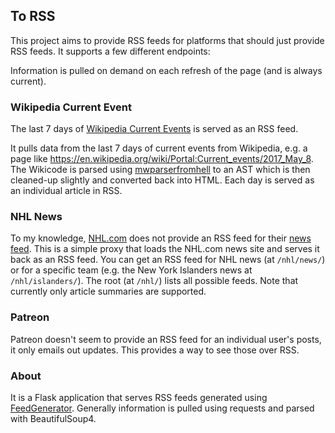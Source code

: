 ## To RSS

This project aims to provide RSS feeds for platforms that should just provide
RSS feeds. It supports a few different endpoints:

Information is pulled on demand on each refresh of the page (and is always
current).

### Wikipedia Current Event

The last 7 days of
[Wikipedia Current Events](https://en.wikipedia.org/wiki/Portal:Current_events)
is served as an RSS feed.

It pulls data from the last 7 days of current events from Wikipedia, e.g. a page
like https://en.wikipedia.org/wiki/Portal:Current_events/2017_May_8. The
Wikicode is parsed using
[mwparserfromhell](http://mwparserfromhell.readthedocs.org/) to an AST which is
then cleaned-up slightly and converted back into HTML. Each day is served as an
individual article in RSS.

### NHL News

To my knowledge, [NHL.com](https://www.nhl.com/) does not provide an
RSS feed for their [news feed](https://www.nhl.com/news/). This is a simple
proxy that loads the NHL.com news site and serves it back as an RSS feed. You
can get an RSS feed for NHL news (at `/nhl/news/`) or for a specific team (e.g.
the New York Islanders news at `/nhl/islanders/`). The root (at `/nhl/`) lists
all possible feeds. Note that currently only article summaries are supported.

### Patreon

Patreon doesn't seem to provide an RSS feed for an individual user's posts, it
only emails out updates. This provides a way to see those over RSS.

### About

It is a Flask application that serves RSS feeds generated using
[FeedGenerator](https://github.com/getpelican/feedgenerator). Generally
information is pulled using requests and parsed with BeautifulSoup4.
